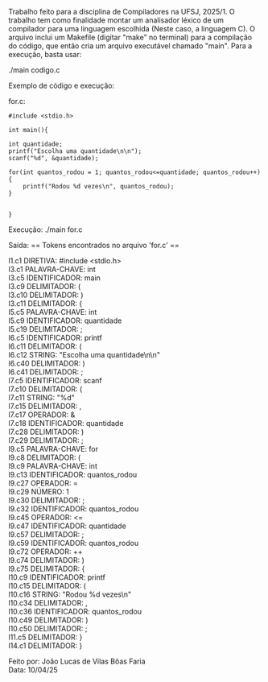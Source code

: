 Trabalho feito para a disciplina de Compiladores na UFSJ, 2025/1. O trabalho tem como finalidade montar um analisador léxico de um compilador para uma linguagem escolhida (Neste caso, a linguagem C).
O arquivo inclui um Makefile (digitar "make" no terminal) para a compilação do código, que então cria um arquivo executável chamado "main". Para a execução, basta usar: 

./main codigo.c

Exemplo de código e execução:

for.c:

    #include <stdio.h>

    int main(){

    int quantidade;
    printf("Escolha uma quantidade\n\n");
    scanf("%d", &quantidade);

    for(int quantos_rodou = 1; quantos_rodou<=quantidade; quantos_rodou++){
        printf("Rodou %d vezes\n", quantos_rodou);
    }
    

    }


Execução:
./main for.c

Saída:
== Tokens encontrados no arquivo 'for.c' ==

l1.c1 DIRETIVA: #include <stdio.h><br />
l3.c1 PALAVRA-CHAVE: int<br />
l3.c5 IDENTIFICADOR: main<br />
l3.c9 DELIMITADOR: (<br />
l3.c10 DELIMITADOR: )<br />
l3.c11 DELIMITADOR: {<br />
l5.c5 PALAVRA-CHAVE: int<br />
l5.c9 IDENTIFICADOR: quantidade<br />
l5.c19 DELIMITADOR: ;<br />
l6.c5 IDENTIFICADOR: printf<br />
l6.c11 DELIMITADOR: (<br />
l6.c12 STRING: "Escolha uma quantidade\n\n"<br />
l6.c40 DELIMITADOR: )<br />
l6.c41 DELIMITADOR: ;<br />
l7.c5 IDENTIFICADOR: scanf<br />
l7.c10 DELIMITADOR: (<br />
l7.c11 STRING: "%d"<br />
l7.c15 DELIMITADOR: ,<br />
l7.c17 OPERADOR: &<br />
l7.c18 IDENTIFICADOR: quantidade<br />
l7.c28 DELIMITADOR: )<br />
l7.c29 DELIMITADOR: ;<br />
l9.c5 PALAVRA-CHAVE: for<br />
l9.c8 DELIMITADOR: (<br />
l9.c9 PALAVRA-CHAVE: int<br />
l9.c13 IDENTIFICADOR: quantos_rodou<br />
l9.c27 OPERADOR: =<br />
l9.c29 NÚMERO: 1<br />
l9.c30 DELIMITADOR: ;<br />
l9.c32 IDENTIFICADOR: quantos_rodou<br />
l9.c45 OPERADOR: <=<br />
l9.c47 IDENTIFICADOR: quantidade<br />
l9.c57 DELIMITADOR: ;<br />
l9.c59 IDENTIFICADOR: quantos_rodou<br />
l9.c72 OPERADOR: ++<br />
l9.c74 DELIMITADOR: )<br />
l9.c75 DELIMITADOR: {<br />
l10.c9 IDENTIFICADOR: printf<br />
l10.c15 DELIMITADOR: (<br />
l10.c16 STRING: "Rodou %d vezes\n"<br />
l10.c34 DELIMITADOR: ,<br />
l10.c36 IDENTIFICADOR: quantos_rodou<br />
l10.c49 DELIMITADOR: )<br />
l10.c50 DELIMITADOR: ;<br />
l11.c5 DELIMITADOR: }<br />
l14.c1 DELIMITADOR: }<br />

Feito por: João Lucas de Vilas Bôas Faria<br />
Data: 10/04/25
